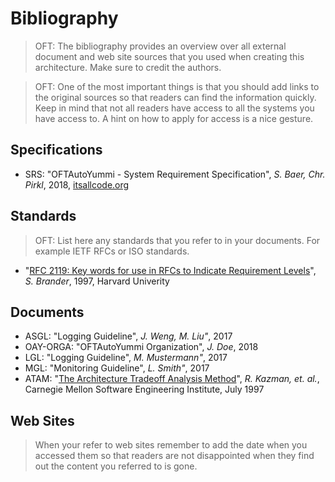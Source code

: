 <!--
  #%L
  OpenFastTrace
  %%
  Copyright (C) 2018 itsallcode.org
  %%
  This document is based on https://arc42.org by Dr. G. Starke & Dr. P. Hruschka
  with modifications and additions from itsallcode.org, licensed under CC-BY-SA 4.0
  #L%
  -->
  
# Bibliography

> OFT: The bibliography provides an overview over all external document and web site sources that you used when creating this architecture. Make sure to credit the authors.

> OFT: One of the most important things is that you should add links to the original sources so that readers can find the information quickly. Keep in mind that not all readers have access to all the systems you have access to. A hint on how to apply for access is a nice gesture.

## Specifications

* <a name="srs"></a>SRS: "OFTAutoYummi - System Requirement Specification", *S. Baer, Chr. Pirkl*, 2018, [itsallcode.org](http://itsallcode.org)

## Standards

> OFT: List here any standards that you refer to in your documents. For example IETF RFCs or ISO standards.

* <a name="rfc2119"></a> "[RFC 2119: Key words for use in RFCs to Indicate Requirement Levels](https://tools.ietf.org/html/rfc2119)", *S. Brander*, 1997, Harvard Univerity

## Documents

* <a name="acgl"></a>ASGL: "Logging Guideline", *J. Weng, M. Liu"*, 2017
* <a name="oay-orga"></a>OAY-ORGA: "OFTAutoYummi Organization", *J. Doe*, 2018
* <a name="lgl"></a>LGL: "Logging Guideline", *M. Mustermann"*, 2017
* <a name="mgl"></a>MGL: "Monitoring Guideline", *L. Smith"*, 2017
* <a name="atam"></a>ATAM: "[The Architecture Tradeoff Analysis Method](https://resources.sei.cmu.edu/library/asset-view.cfm?assetID=13091)", *R. Kazman, et. al.*, Carnegie Mellon Software Engineering Institute, July 1997

## Web Sites

> When your refer to web sites remember to add the date when you accessed them so that readers are not disappointed when they find out the content you referred to is gone.

